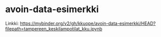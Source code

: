 # avoin-data-esimerkki

Linkki: https://mybinder.org/v2/gh/kkuope/avoin-data-esimerkki/HEAD?filepath=tampereen_keskilampotilat_kku.ipynb
